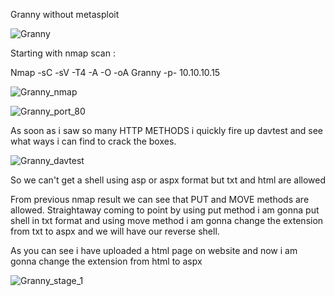 Granny without metasploit

![Granny](https://user-images.githubusercontent.com/55708909/91565422-cf75f300-e95f-11ea-90cf-8c513413cb59.png)


Starting with nmap scan :

Nmap -sC -sV -T4 -A -O -oA Granny -p- 10.10.10.15

![Granny_nmap](https://user-images.githubusercontent.com/55708909/91565889-84a8ab00-e960-11ea-9390-d0ff4e1d5010.png)

![Granny_port_80](https://user-images.githubusercontent.com/55708909/91566563-8030c200-e961-11ea-9e2d-7d1166fcb58d.png)

As soon as i saw so many HTTP METHODS i quickly fire up davtest and see what ways i can find to crack the boxes.

![Granny_davtest](https://user-images.githubusercontent.com/55708909/91566826-d69e0080-e961-11ea-91a7-5cd5583975d4.png)

So we can't get a shell using asp or aspx format but txt and html are allowed

From previous nmap result we can see that PUT and MOVE methods are allowed. Straightaway coming to point by using put method i am gonna put shell in txt format and using move method i am gonna change the extension from txt to aspx and we will have our reverse shell.

As you can see i have uploaded a html page on website and now i am gonna change the extension from html to aspx

![Granny_stage_1](https://user-images.githubusercontent.com/55708909/91568313-fd106b80-e962-11ea-8fbc-a02869609f19.png)








